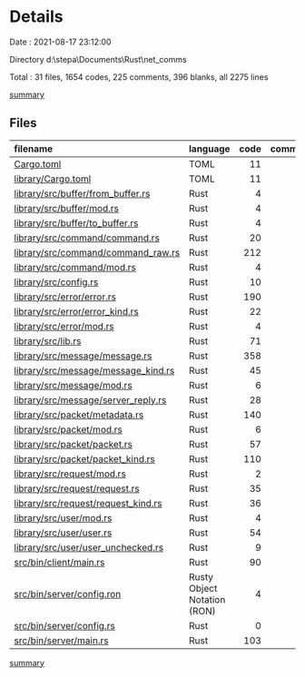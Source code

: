 # Details

Date : 2021-08-17 23:12:00

Directory d:\stepa\Documents\Rust\net_comms

Total : 31 files,  1654 codes, 225 comments, 396 blanks, all 2275 lines

[summary](results.md)

## Files
| filename | language | code | comment | blank | total |
| :--- | :--- | ---: | ---: | ---: | ---: |
| [Cargo.toml](/Cargo.toml) | TOML | 11 | 2 | 6 | 19 |
| [library/Cargo.toml](/library/Cargo.toml) | TOML | 11 | 1 | 2 | 14 |
| [library/src/buffer/from_buffer.rs](/library/src/buffer/from_buffer.rs) | Rust | 4 | 4 | 2 | 10 |
| [library/src/buffer/mod.rs](/library/src/buffer/mod.rs) | Rust | 4 | 0 | 1 | 5 |
| [library/src/buffer/to_buffer.rs](/library/src/buffer/to_buffer.rs) | Rust | 4 | 3 | 2 | 9 |
| [library/src/command/command.rs](/library/src/command/command.rs) | Rust | 20 | 1 | 7 | 28 |
| [library/src/command/command_raw.rs](/library/src/command/command_raw.rs) | Rust | 212 | 24 | 48 | 284 |
| [library/src/command/mod.rs](/library/src/command/mod.rs) | Rust | 4 | 0 | 1 | 5 |
| [library/src/config.rs](/library/src/config.rs) | Rust | 10 | 4 | 2 | 16 |
| [library/src/error/error.rs](/library/src/error/error.rs) | Rust | 190 | 3 | 21 | 214 |
| [library/src/error/error_kind.rs](/library/src/error/error_kind.rs) | Rust | 22 | 2 | 4 | 28 |
| [library/src/error/mod.rs](/library/src/error/mod.rs) | Rust | 4 | 0 | 1 | 5 |
| [library/src/lib.rs](/library/src/lib.rs) | Rust | 71 | 18 | 25 | 114 |
| [library/src/message/message.rs](/library/src/message/message.rs) | Rust | 358 | 55 | 83 | 496 |
| [library/src/message/message_kind.rs](/library/src/message/message_kind.rs) | Rust | 45 | 3 | 11 | 59 |
| [library/src/message/mod.rs](/library/src/message/mod.rs) | Rust | 6 | 0 | 2 | 8 |
| [library/src/message/server_reply.rs](/library/src/message/server_reply.rs) | Rust | 28 | 1 | 3 | 32 |
| [library/src/packet/metadata.rs](/library/src/packet/metadata.rs) | Rust | 140 | 30 | 40 | 210 |
| [library/src/packet/mod.rs](/library/src/packet/mod.rs) | Rust | 6 | 1 | 2 | 9 |
| [library/src/packet/packet.rs](/library/src/packet/packet.rs) | Rust | 57 | 14 | 21 | 92 |
| [library/src/packet/packet_kind.rs](/library/src/packet/packet_kind.rs) | Rust | 110 | 21 | 37 | 168 |
| [library/src/request/mod.rs](/library/src/request/mod.rs) | Rust | 2 | 0 | 1 | 3 |
| [library/src/request/request.rs](/library/src/request/request.rs) | Rust | 35 | 1 | 7 | 43 |
| [library/src/request/request_kind.rs](/library/src/request/request_kind.rs) | Rust | 36 | 0 | 9 | 45 |
| [library/src/user/mod.rs](/library/src/user/mod.rs) | Rust | 4 | 0 | 1 | 5 |
| [library/src/user/user.rs](/library/src/user/user.rs) | Rust | 54 | 7 | 12 | 73 |
| [library/src/user/user_unchecked.rs](/library/src/user/user_unchecked.rs) | Rust | 9 | 0 | 1 | 10 |
| [src/bin/client/main.rs](/src/bin/client/main.rs) | Rust | 90 | 4 | 20 | 114 |
| [src/bin/server/config.ron](/src/bin/server/config.ron) | Rusty Object Notation (RON) | 4 | 0 | 0 | 4 |
| [src/bin/server/config.rs](/src/bin/server/config.rs) | Rust | 0 | 0 | 1 | 1 |
| [src/bin/server/main.rs](/src/bin/server/main.rs) | Rust | 103 | 26 | 23 | 152 |

[summary](results.md)